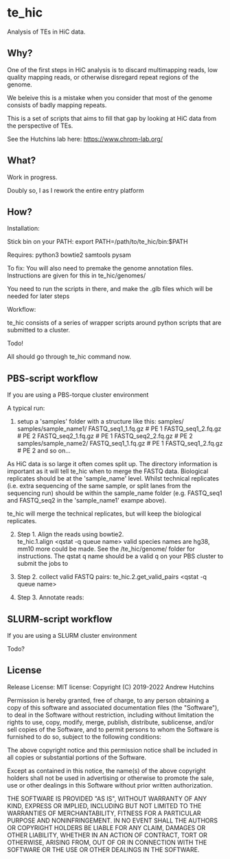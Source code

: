 # te_hic

Analysis of TEs in HiC data. 

## Why? 

One of the first steps in HiC analysis is to discard multimapping reads,  low quality mapping reads, or 
otherwise disregard repeat regions of the genome.

We beleive this is a mistake when you consider that most of the genome consists of badly mapping 
repeats. 

This is a set of scripts that aims to fill that gap by looking at HiC data from the perspective of TEs.

See the Hutchins lab here:
https://www.chrom-lab.org/

## What? 

Work in progress.

Doubly so, I as I rework the entire entry platform

## How?

Installation:

Stick bin on your PATH:
export PATH=/path/to/te_hic/bin:$PATH

Requires:
python3
bowtie2
samtools
pysam

To fix: 
You will also need to premake the genome annotation files. Instructions are given for this in 
te_hic/genomes/

You need to run the scripts in there, and make the .glb files which will be needed for later steps

Workflow:

te_hic consists of a series of wrapper scripts around python scripts that are submitted to a cluster.

Todo!

All should go through te_hic command now.

## PBS-script workflow 

If you are using a PBS-torque cluster environment

A typical run:
1. setup a 'samples' folder with a structure like this:
    samples/
    samples/sample_name1/
                         FASTQ_seq1_1.fq.gz # PE 1
                         FASTQ_seq1_2.fq.gz # PE 2
                         FASTQ_seq2_1.fq.gz # PE 1
                         FASTQ_seq2_2.fq.gz # PE 2
    samples/sample_name2/
                         FASTQ_seq1_1.fq.gz # PE 1
                         FASTQ_seq1_2.fq.gz # PE 2
    and so on...

As HiC data is so large it often comes split up. The directory information is important as it will tell 
te_hic when to merge the FASTQ data. Biological replicates should be at the 'sample_name' level. Whilst technical 
replicates (i.e. extra sequencing of the same sample, or split lanes from the sequencing run) should be within the 
sample_name folder (e.g. FASTQ_seq1 and FASTQ_seq2 in the 'sample_name1' exampe above).

te_hic will merge the technical replicates, but will keep the biological replicates. 

2. Step 1. Align the reads using bowtie2.  
te_hic.1.align <qstat -q queue name> <species>
valid species names are hg38, mm10 more could be made. See the /te_hic/genome/ folder for instructions.
The qstat q name should be a valid q on your PBS cluster to submit the jobs to

2. Step 2. collect valid FASTQ pairs:
te_hic.2.get_valid_pairs <qstat -q queue name>

3. Step 3. Annotate reads:

## SLURM-script workflow 

If you are using a SLURM cluster environment

Todo?

## License

Release License:
MIT license:
Copyright (C) 2019-2022 Andrew Hutchins
    
Permission is hereby granted, free of charge, to any person obtaining a copy of this software and associated documentation files (the "Software"), to deal in the Software without restriction, including without limitation the rights to use, copy, modify, merge, publish, distribute, sublicense, and/or sell copies of the Software, and to permit persons to whom the Software is furnished to do so, subject to the following conditions:
    
The above copyright notice and this permission notice shall be included in all copies or substantial portions of the Software.
    
Except as contained in this notice, the name(s) of the above copyright holders shall not be used in advertising or otherwise to promote the sale, use or other dealings in this Software without prior written authorization.
    
THE SOFTWARE IS PROVIDED "AS IS", WITHOUT WARRANTY OF ANY KIND, EXPRESS OR IMPLIED, INCLUDING BUT NOT LIMITED TO THE WARRANTIES OF MERCHANTABILITY, FITNESS FOR A PARTICULAR PURPOSE AND NONINFRINGEMENT. IN NO EVENT SHALL THE AUTHORS OR COPYRIGHT HOLDERS BE LIABLE FOR ANY CLAIM, DAMAGES OR OTHER LIABILITY, WHETHER IN AN ACTION OF CONTRACT, TORT OR OTHERWISE, ARISING FROM, OUT OF OR IN CONNECTION WITH THE SOFTWARE OR THE USE OR OTHER DEALINGS IN THE SOFTWARE.



